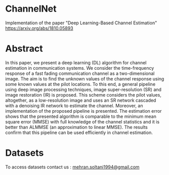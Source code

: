 # ChannelNet
Implementation of the paper "Deep Learning-Based Channel Estimation" https://arxiv.org/abs/1810.05893

# Abstract 

In this paper, we present a deep learning (DL) algorithm for channel estimation in communication systems. We consider the time-frequency response of a fast fading communication channel as a two-dimensional image. The aim is to find the unknown values of the channel response  using some known values at the pilot locations. To this end, a general pipeline using deep image processing techniques, image super-resolution (SR) and image restoration (IR) is proposed. This scheme considers the pilot values, altogether, as a low-resolution image and uses an SR network cascaded with a denoising IR network to estimate the channel. Moreover, an implementation of the proposed pipeline is presented. The estimation error shows that the presented algorithm is comparable to the minimum mean square error (MMSE) with full knowledge of the channel statistics and it is better than ALMMSE (an approximation to linear MMSE). The results confirm that this pipeline can be used efficiently in channel estimation.

# Datasets
To access datasets contact us : mehran.soltani1994@gmail.com
